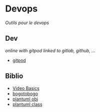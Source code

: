 # Devops

_Outils pour le devops_

## Dev

_online with gitpod linked to gitlab, github, ..._

- [gitpod](https://www.gitpod.io/)

## Biblio

- [Video Basics](https://intellipaat.com/community/35890/what-is-the-difference-between-ansible-and-docker)
- [bogotobogo](https://www.bogotobogo.com/DevOps/DevOps_Jenkins_Chef_Puppet_Graphite_Logstash.php)
- [plantuml obj](https://plantuml.com/fr/object-diagram)
- [plantuml class](https://plantuml.com/fr/class-diagram)
